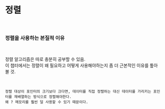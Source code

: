 # 정렬

<br/>

### 정렬을 사용하는 본질적 이유

<br/>

정렬 알고리즘은 따로 충분히 공부할 수 있음.     
이 챕터에서는 정렬이 왜 필요하고 어떻게 사용해야하는지 좀 더 근본적인 이유를 톺아볼 것.

<br/>

```
정렬 대상이 포인터의 크기보다 크다면, 데이터를 직접 정렬하는 대신 데이터를 가리키는 포인터를 재배열하는 방식으로 정렬해야한다.   
왜 ? 메모리를 훨씬 덜 사용할 수 있기 때문이다.
```
